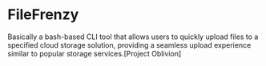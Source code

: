 # FileFrenzy
Basically a bash-based CLI tool that allows users to quickly upload files to a specified cloud storage solution, providing a seamless upload experience similar to popular storage services.[Project Oblivion]
